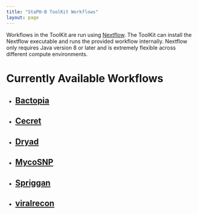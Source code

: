 ```yaml
---
title: "StaPH-B ToolKit Workflows"
layout: page
---
```


Workflows in the ToolKit are run using [Nextflow](https://www.nextflow.io/). The ToolKit can install the Nextflow executable and runs the provided workflow internally. Nextflow only requires Java version 8 or later and is extremely flexible across different compute environments.
# Currently Available Workflows
  * ## [Bactopia](https://bactopia.github.io/)
  * ## [Cecret](https://github.com/UPHL-BioNGS/Cecret)
  * ## [Dryad](https://github.com/wslh-bio/dryad)
  * ## [MycoSNP](https://github.com/CDCgov/mycosnp-nf)
  * ## [Spriggan](https://github.com/wslh-bio/spriggan)
  * ## [viralrecon](https://nf-co.re/viralrecon)
